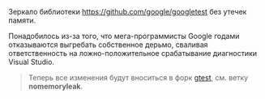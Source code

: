Зеркало библиотеки https://github.com/google/googletest без утечек памяти.

Понадобилось из-за того, что мега-программисты Google годами отказываются выгребать собственное дерьмо, сваливая ответственность на ложно-положительное срабатывание диагностики Visual Studio.

> Теперь все изменения будут вноситься в форк [gtest](https://github.com/Unicornum/googletest/tree/nomemoryleak), см. ветку **nomemoryleak**.
